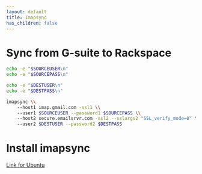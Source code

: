 ```yaml
---
layout: default
title: Imapsync
has_children: false
---
```


# Sync from G-suite to Rackspace

```bash
echo -e "$SOURCEUSER\n"
echo -e "$SOURCEPASS\n"

echo -e "$DESTUSER\n"
echo -e "$DESTPASS\n"

imapsync \\
    --host1 imap.gmail.com -ssl1 \\
    --user1 $SOURCEUSER --password1 $SOURCEPASS \\
    --host2 secure.emailsrvr.com -ssl2 --sslargs2 "SSL_verify_mode=0" \\
    --user2 $DESTUSER --password2 $DESTPASS
```

# Install imapsync

[Link for Ubuntu](https://imapsync.lamiral.info/INSTALL.d/INSTALL.Ubuntu.txt)
